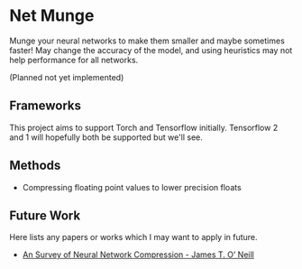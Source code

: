 # Net Munge

Munge your neural networks to make them smaller and maybe sometimes faster! May
change the accuracy of the model, and using heuristics may not help performance
for all networks.

(Planned not yet implemented)

## Frameworks

This project aims to support Torch and Tensorflow initially. Tensorflow 2 and 1
will hopefully both be supported but we'll see.

## Methods

* Compressing floating point values to lower precision floats

## Future Work

Here lists any papers or works which I may want to apply in future.

* [An Survey of Neural Network Compression - James T. O’ Neill ](https://arxiv.org/pdf/2006.03669.pdf)
